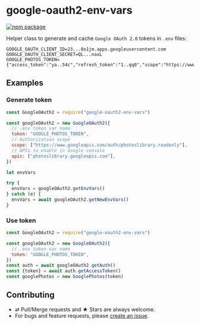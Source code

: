 # google-oauth2-env-vars

[![npm package][npm-badge]][npm]

Helper class to generate and cache `Google OAuth 2.0` tokens in `.env` files:

```dotenv
GOOGLE_OAUTH_CLIENT_ID=23...8o1jm.apps.googleusercontent.com
GOOGLE_OAUTH_CLIENT_SECRET=QL...naxL
GOOGLE_PHOTOS_TOKEN={"access_token":"ya..54c","refresh_token":"1..qq0","scope":"https://www.googleapis.com/auth/photoslibrary.readonly","token_type":"Bearer","expiry_date":1598277881619}
```

## Examples

### Generate token

```js
const GoogleOAuth2 = require("google-oauth2-env-vars")

const googleOAuth2 = new GoogleOAuth2({
  // .env token var name
  token: "GOOGLE_PHOTOS_TOKEN",
  // Authorization scope
  scope: ["https://www.googleapis.com/auth/photoslibrary.readonly"],
  // APIs to enable in Google console
  apis: ["photoslibrary.googleapis.com"],
})

let envVars

try {
  envVars = googleOAuth2.getEnvVars()
} catch (e) {
  envVars = await googleOAuth2.getNewEnvVars()
}
```

### Use token

```js
const GoogleOAuth2 = require("google-oauth2-env-vars")

const googleOAuth2 = new GoogleOAuth2({
  // .env token var name
  token: "GOOGLE_PHOTOS_TOKEN",
})
const auth = await googleOAuth2.getAuth()
const {token} = await auth.getAccessToken()
const googlePhotos = new GooglePhotos(token)
```

## Contributing

- ⇄ Pull/Merge requests and ★ Stars are always welcome.
- For bugs and feature requests, please [create an issue][github-issue].

[npm-badge]: https://img.shields.io/npm/v/google-oauth2-env-vars.svg?style=flat-square
[npm]: https://www.npmjs.org/package/google-oauth2-env-vars
[github-issue]: https://github.com/cedricdelpoux/google-oauth2-env-vars/issues/new
